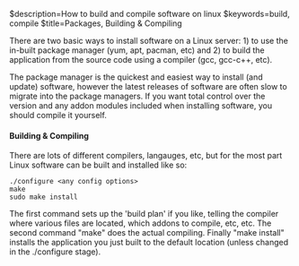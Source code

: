 $description=How to build and compile software on linux
$keywords=build, compile
$title=Packages, Building & Compiling


There are two basic ways to install software on a Linux server: 1) to use the in-built package manager (yum, apt, pacman, etc) and 2) to build the application from the source code using a compiler (gcc, gcc-c++, etc).


The package manager is the quickest and easiest way to install (and update) software, however the latest releases of software are often slow to migrate into the package managers. If you want total control over the version and any addon modules included when installing software, you should compile it yourself.


#### Building & Compiling

There are lots of different compilers, langauges, etc, but for the most part Linux software can be built and installed like so:

    ./configure <any config options>
    make
    sudo make install


The first command sets up the 'build plan' if you like, telling the compiler where various files are located, which addons to compile, etc, etc. The second command "make" does the actual compiling. Finally "make install" installs the application you just built to the default location (unless changed in the ./configure stage).